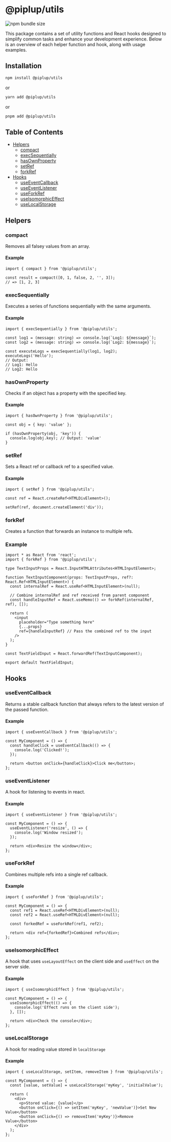 # @piplup/utils

![npm bundle size](https://img.shields.io/bundlephobia/minzip/@piplup/utils)

This package contains a set of utility functions and React hooks designed to simplify common tasks and enhance your development experience. Below is an overview of each helper function and hook, along with usage examples.

## Installation

```bash
npm install @piplup/utils
```

or

```bash
yarn add @piplup/utils
```

or

```bash
pnpm add @piplup/utils
```

## Table of Contents

- [Helpers](#helpers)
  - [compact](https://github.com/sadik-malik/piplup/blob/main/packages/utils/src/helpers/compact.ts)
  - [execSequentially](https://github.com/sadik-malik/piplup/blob/main/packages/utils/src/helpers/exec-sequentially.ts)
  - [hasOwnProperty](https://github.com/sadik-malik/piplup/blob/main/packages/utils/src/helpers/has-own-property.ts)
  - [setRef](https://github.com/sadik-malik/piplup/blob/main/packages/utils/src/helpers/set-ref.ts)
  - [forkRef](https://github.com/sadik-malik/piplup/blob/main/packages/utils/src/helpers/fork-ref.ts)
- [Hooks](#hooks)
  - [useEventCallback](https://github.com/sadik-malik/piplup/blob/main/packages/utils/src/hooks/use-event-callback.ts)
  - [useEventListener](https://github.com/sadik-malik/piplup/blob/main/packages/utils/src/hooks/use-event-listener.ts)
  - [useForkRef](https://github.com/sadik-malik/piplup/blob/main/packages/utils/src/hooks/use-fork-ref.ts)
  - [useIsomorphicEffect](https://github.com/sadik-malik/piplup/blob/main/packages/utils/src/hooks/use-isomorphic-effect.ts)
  - [useLocalStorage](https://github.com/sadik-malik/piplup/blob/main/packages/utils/src/hooks/use-local-storage.ts)

## Helpers

### compact

Removes all falsey values from an array.

#### Example

```tsx
import { compact } from '@piplup/utils';

const result = compact([0, 1, false, 2, '', 3]);
// => [1, 2, 3]
```

### execSequentially

Executes a series of functions sequentially with the same arguments.

#### Example

```tsx
import { execSequentially } from '@piplup/utils';

const log1 = (message: string) => console.log(`Log1: ${message}`);
const log2 = (message: string) => console.log(`Log2: ${message}`);

const executeLogs = execSequentially(log1, log2);
executeLogs('Hello');
// Output:
// Log1: Hello
// Log2: Hello
```

### hasOwnProperty

Checks if an object has a property with the specified key.

#### Example

```tsx
import { hasOwnProperty } from '@piplup/utils';

const obj = { key: 'value' };

if (hasOwnProperty(obj, 'key')) {
  console.log(obj.key); // Output: 'value'
}
```

### setRef

Sets a React ref or callback ref to a specified value.

#### Example

```tsx
import { setRef } from '@piplup/utils';

const ref = React.createRef<HTMLDivElement>();

setRef(ref, document.createElement('div'));
```

### forkRef

Creates a function that forwards an instance to multiple refs.

### Example

```tsx
import * as React from 'react';
import { forkRef } from '@piplup/utils';

type TextInputProps = React.InputHTMLAttributes<HTMLInputElement>;

function TextInputComponent(props: TextInputProps, ref?: React.Ref<HTMLInputElement>) {
  const internalRef = React.useRef<HTMLInputElement>(null);

  // Combine internalRef and ref received from parent component
  const handleInputRef = React.useMemo(() => forkRef(internalRef, ref), []);

  return (
    <input
      placeholder="Type something here"
      {...props}
      ref={handleInputRef} // Pass the combined ref to the input
    />
  );
}

const TextFieldInput = React.forwardRef(TextInputComponent);

export default TextFieldInput;
```

## Hooks

### useEventCallback

Returns a stable callback function that always refers to the latest version of the passed function.

#### Example

```tsx
import { useEventCallback } from '@piplup/utils';

const MyComponent = () => {
  const handleClick = useEventCallback(() => {
    console.log('Clicked!');
  });

  return <button onClick={handleClick}>Click me</button>;
};
```

### useEventListener

A hook for listening to events in react.

#### Example

```tsx
import { useEventListener } from '@piplup/utils';

const MyComponent = () => {
  useEventListener('resize', () => {
    console.log('Window resized');
  });

  return <div>Resize the window</div>;
};
```

### useForkRef

Combines multiple refs into a single ref callback.

#### Example

```tsx
import { useForkRef } from '@piplup/utils';

const MyComponent = () => {
  const ref1 = React.useRef<HTMLDivElement>(null);
  const ref2 = React.useRef<HTMLDivElement>(null);

  const forkedRef = useForkRef(ref1, ref2);

  return <div ref={forkedRef}>Combined refs</div>;
};
```

### useIsomorphicEffect

A hook that uses `useLayoutEffect` on the client side and `useEffect` on the server side.

#### Example

```tsx
import { useIsomorphicEffect } from '@piplup/utils';

const MyComponent = () => {
  useIsomorphicEffect(() => {
    console.log('Effect runs on the client side');
  }, []);

  return <div>Check the console</div>;
};
```

### useLocalStorage

A hook for reading value stored in `localStorage`

#### Example

```tsx
import { useLocalStorage, setItem, removeItem } from '@piplup/utils';

const MyComponent = () => {
  const [value, setValue] = useLocalStorage('myKey', 'initialValue');

  return (
    <div>
      <p>Stored value: {value}</p>
      <button onClick={() => setItem('myKey', 'newValue')}>Set New Value</button>
      <button onClick={() => removeItem('myKey')}>Remove Value</button>
    </div>
  );
};
```

